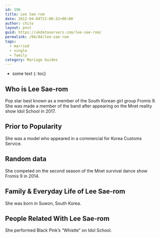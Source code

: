 ```yaml
---
id: 196
title: Lee Sae-rom
date: 2012-04-04T22:00:52+00:00
author: chito
layout: post
guid: https://ukdataservers.com/lee-sae-rom/
permalink: /04/04/lee-sae-rom  
tags:
  - married
  - single
  - family
category: Mariage Guides
---
```


* some text
{: toc}


## Who is  Lee Sae-rom
                  
                  
                  
Pop star best known as a member of the South Korean girl group Fromis 9. She was made a member of the band after appearing on the Mnet reality show Idol School in 2017.
                  
                
                
                
## Prior to Popularity 
                  
                  
                  
She was a model who appeared in a commercial for Korea Customs Service. 
                  
                
                
                
## Random data 
                  
                  
                  
She competed on the second season of the Mnet survival dance show Fromis 9 in 2014.
                  
                
                
                
## Family & Everyday Life of Lee Sae-rom
                  
                  
                  
She was born in Suwon, South Korea. 
                  
                
                
                
## People Related With  Lee Sae-rom
                  
                  
                  
She performed Black Pink&#8217;s &#8220;Whistle&#8221; on Idol School. 
                  
                
              
            
          
          
          
    
    
  

